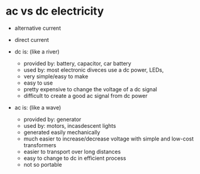 # ac vs dc electricity

- alternative current
- direct current


- dc is: (like a river)
  - provided by: battery, capacitor, car battery
  - used by: most electronic diveces use a dc power, LEDs,
  - very simple/easy to make
  - easy to use
  - pretty expensive to change the voltage of a dc signal
  - difficult to create a good ac signal from dc power

- ac is: (like a wave)
  - provided by: generator
  - used by: motors, incasdescent lights
  - generated easily mechanically
  - much easier to increase/decrease voltage with simple and low-cost transformers
  - easier to transport over long distances
  - easy to change to dc in efficient process
  - not so portable
